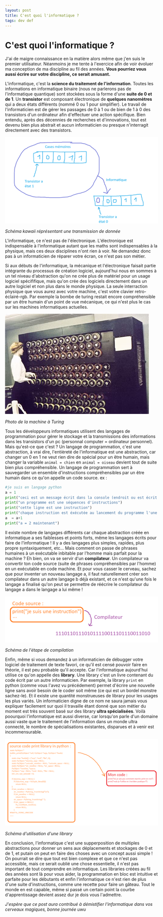 ```yaml
---
layout: post
title: C'est quoi l'informatique ?
tags: dev def
---
```


# C'est quoi l'informatique ?

J'ai de maigre connaissance en la matière alors même que j'en suis le premier utilisateur. Néanmoins je me tente à l'exercice afin de voir évoluer ma conception de ma discipline au fil des années. **Vous pourriez vous aussi écrire sur votre discipline, ce serait amusant.** 

L'informatique, c'est la **science du traitement de l'information**. Toutes les informations en informatique binaire (nous ne parlerons pas de l'informatique quantique) sont stockées sous la forme d'une **suite de 0 et de 1**. Un **transistor** est composant électronique de **quelques nanomètres** qui a deux états différents (nommé 0 ou 1 pour simplifier). Le travail de l'informaticien est de gérer les passages de 0 à 1 ou de bien de 1 à 0 des transistors d'un ordinateur afin d'effectuer une action spécifique. Bien entendu, après des décennies de recherches et d'innovations, tout est devenu bien plus abstrait et aucun informaticien ou presque n'interragit directement avec des transistors.

![Alt text](/_posts/informatique/image-0.png)

*Schéma kawaii réprésentant une transmission de donnée*

L'informatique, ce n'est pas de l'électronique. L'électronique est indispensable à l'informatique autant que les maths sont indispensables à la physique, mais ces deux disciplines n'ont rien à voir. Ne demandez donc pas à un informaticien de réparer votre écran, ce n'est pas son métier. 

Si aux débuts de l'informatique, la mécanique et l'électronique faisait partie intégrante du processus de création logiciel, aujourd'hui nous en sommes à un tel niveau d'abstraction qu'on ne crée plus de matériel pour un usage logiciel spécififique, mais qu'on crée des logiciels directement dans un autre logiciel et non plus dans le monde physique. La seule interraction physique que vous aurez avec votre machine, c'est votre clavier retro-éclairé-rgb.
Par exemple la bombe de turing restait encore compréhensible par un être humain d'un point de vue mécanique, ce qui n'est plus le cas sur les machines informatiques actuelles. 

![Alt text](/_posts/informatique/image-1.jpg)

*Photo de la machine à Turing*


Tous les développeurs informatiques utilisent des langages de programmation pour gérer le stockage et la transmissions des informations dans les transistors d'un pc (personnal computer = ordinateur personnel). Mais qu'est-ce que c'est ? Un langage de programmation, c'est une abstraction, à vrai dire, l'entièreté de l'informatique est une abstraction, car changer un 0 en 1 ne veut rien dire de spécial pour un être humain, mais changer la variable `animal = chien` en `animal = oiseau` devient tout de suite bien plus compréhensible. Un langage de programmation sert à sauvegarder un ensemble d'instructions compréhensibles par un être humain dans ce qu'on appelle un code source. 
ex :
```py
#je suis en langage python
a = 1
print("ceci est un message écrit dans la console (endroit ou est écrit ce que fait notre programme)")
print("un programme est une séquences d'instructions")
print("cette ligne est une instruction")
print("chaque instruction est éxécutée au lancement du programme l'une à la suite de l'autre")
a  = a+1
print("a = 2 maintenant")
```
Il existe nombre de langages différents car chaque abstraction créée en informatique a ses faiblesses et points forts, même les langages écrits pour faire de l'informatique ! Il y a des langages plus simples, rapides, plus propre syntaxiquement, etc... Mais comment on passe de phrases humaines à un exécutable inbitable par l'homme mais parfait pour la machine ? Eh bien, on va se servir d'un **compilateur**. Un compilateur va convertir ton code source (suite de phrases compréhensibles par l'homme) en un exécutable en code machine. Et pour vous casser le cerveau, sachez que pour inventer un nouveau langage a, il faut naturellement créer son compilateur dans un autre langage b déjà existant, et ce n'est qu'une fois le langage a finalisé qu'on peut se permettre de réécrire le compilateur du langage a dans le langage a lui même !

![Alt text](/_posts/informatique/image-2.png)

*Schéma de l'étape de compilation*

Enfin, même si vous demandez à un informaticien de débugger votre logiciel de traitement de texte favori, ce qu'il est censé pouvoir faire en théorie, il est peu probable qu'il accepte. Car l'informatique aujourd'hui utilise ce qu'on appelle des **library**. Une library c'est un livre contenant du code écrit par un autre informaticien. Par exemple, la library `print` en python (comme vous l'avez vu précédement) permet d'écrire une nouvelle ligne sans avoir besoin de le coder soit même (ce qui est un bordel monstre sachez-le). Et il existe une quantité monstrueuses de library pour les usages les plus variés. Un informaticien digne de ce nom ne saura jamais vous expliquer facilement sur quoi il travaille étant donné que son métier du moment est très souvent basé sur des library **ultra spécialisées**. Voilà poourquoi l'informatique est aussi diverse, car lorsqu'on parle d'un domaine aussi vaste que le traitement de l'information dans un monde ultra connecté, le nombre de spécialisations existantes, disparues et à venir est incommensurable.

![Alt text](/_posts/informatique/image-3.png)

*Schéma d'utilisation d'une library*

En conclusion, l'informatique c'est une supperposition de multiples abstractions pour donner un sens aux déplacements et stockages de 0 et de 1, et putain on peut en faire des choses avec un concept aussi simple ! On pourrait se dire que tout est bien complexe et que ce n'est pas accessible, mais ce serait oublié une chose essentielle, il n'est pas important de tout comprendre en informatique. Les libraries créées au fil des années sont là pour vous aider, la programmation en bloc est intuitive et parfaite pour les débutants et enfin l'informatique ce n'est rien de plus d'une suite d'instructions, comme une recette pour faire un gâteau. Tout le monde en est capable, même si passé un certain point la courbe d'apprentissage devient assez dur je dois vous l'admettre.

*J'espère que ce post aura contribué à démistifier l'informatique dans vos cerveaux magiques, bonne journée uwu*